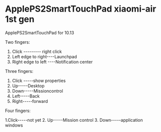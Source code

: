 # ApplePS2SmartTouchPad xiaomi-air 1st gen

ApplePS2SmartTouchPad for 10.13

Two fingers:

1. Click --------- right click
2. Left edge to right----Launchpad
3. Right edge to left ----Notification center

Three fingers:

1. Click -----show properties
2. Up-----Desktop
3. Down-----Missioncontrol
4. Left-----Back
5. Right-----forward

Four fingers:

1.Click-----not yet
2. Up-----Mission control
3. Down-----application windows
